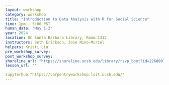 ```yaml
---
layout: workshop
category: workshop
title: "Introduction to Data Analysis with R for Social Science"
time: 1pm - 5:00 PST
human_date: "May 1-2"
year: 2024
location: UC Santa Barbara Library, Room 1312
instructors: Seth Erickson, Jose Nino-Muriel
helpers: Kristi Liu
pre_workshop_survey: 
post_workshop_survey: 
shoreline_url: "https://shoreline.ucsb.edu/library/rsvp_boot?id=2260007"
lesson_url: ""

Jupyterhub:"https://carpentryworkshop.lsit.ucsb.edu/"
---
```

